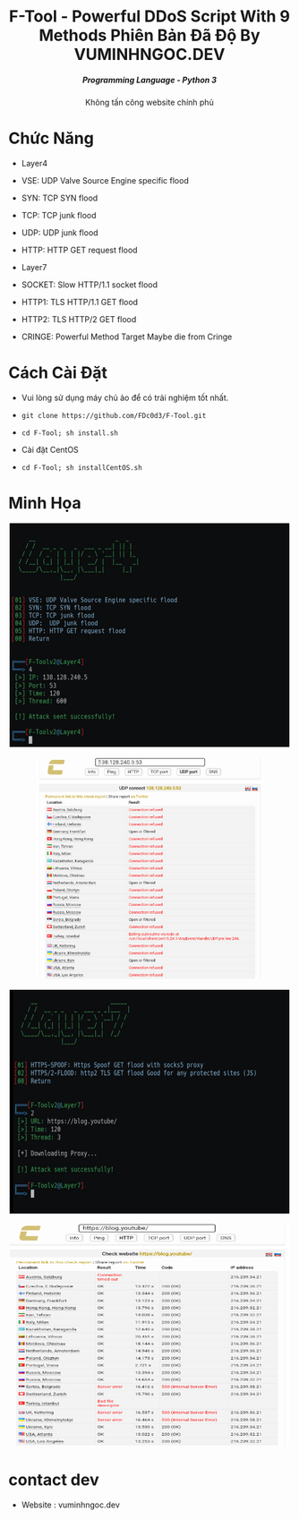 <p align="center"></p>
<h1 align="center">F-Tool - Powerful DDoS Script With 9 Methods Phiên Bản Đã Độ By VUMINHNGOC.DEV</h1>
<em><h5 align="center">Programming Language - Python 3</h5></em>

<p align="center">Không tấn công website chính phủ</p>

# Chức Năng

* Layer4

* VSE: UDP Valve Source Engine specific flood
* SYN: TCP SYN flood
* TCP: TCP junk flood
* UDP:  UDP junk flood
* HTTP: HTTP GET request flood

* Layer7

* SOCKET: Slow HTTP/1.1 socket flood
* HTTP1: TLS HTTP/1.1 GET flood
* HTTP2: TLS HTTP/2 GET flood
* CRINGE: Powerful Method Target Maybe die from Cringe

# Cách Cài Đặt

* Vui lòng sử dụng máy chủ ảo để có trải nghiệm tốt nhất.

* ```git clone https://github.com/FDc0d3/F-Tool.git```
* ```cd F-Tool; sh install.sh```

* Cài đặt CentOS

* ```cd F-Tool; sh installCentOS.sh```


# Minh Họa

<p align="center"><img src="https://raw.githubusercontent.com/FDc0d3/F-Tool/main/screenshot/IMG_20220803_220812.jpg" width="500px" height="400px" alt="picture"></p>
<p align="center"><img src="https://raw.githubusercontent.com/FDc0d3/F-Tool/main/screenshot/Screenshot_2022_0803_141022.png" width="400px" height="400px" alt="picture"></p>
<p align="center"><img src="https://raw.githubusercontent.com/FDc0d3/F-Tool/main/screenshot/IMG_20220803_225424.jpg" width="500px" height="400px" alt="picture"></p>
<p align="center"><img src="https://raw.githubusercontent.com/FDc0d3/F-Tool/main/screenshot/Screenshot_2022_0803_225814.png" width="500px" height="400px" alt="picture"></p>

# contact dev
* Website : vuminhngoc.dev






